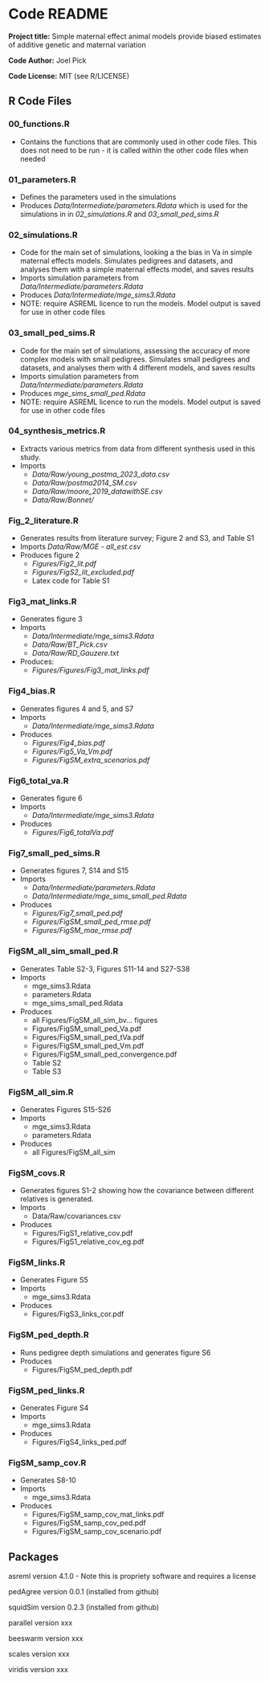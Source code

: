 # Code README

**Project title:** Simple maternal effect animal models provide biased estimates of additive genetic and maternal variation

**Code Author:** Joel Pick

**Code License:** MIT (see R/LICENSE)



## R Code Files

### 00_functions.R
- Contains the functions that are commonly used in other code files. This does not need to be run - it is called within the other code files when needed

### 01_parameters.R
- Defines the parameters used in the simulations
- Produces *Data/Intermediate/parameters.Rdata* which is used for the simulations in in *02_simulations.R* and *03_small_ped_sims.R*

### 02_simulations.R
- Code for the main set of simulations, looking a the bias in Va in simple maternal effects models. Simulates pedigrees and datasets, and analyses them with a simple maternal effects model, and saves results
- Imports simulation parameters from *Data/Intermediate/parameters.Rdata*
- Produces *Data/Intermediate/mge_sims3.Rdata*
- NOTE: require ASREML licence to run the models. Model output is saved for use in other code files

### 03_small_ped_sims.R
- Code for the main set of simulations, assessing the accuracy of more complex models with small pedigrees. Simulates small pedigrees and datasets, and analyses them with 4 different models, and saves results
- Imports simulation parameters from *Data/Intermediate/parameters.Rdata*
- Produces *mge_sims_small_ped.Rdata*
- NOTE: require ASREML licence to run the models. Model output is saved for use in other code files

### 04_synthesis_metrics.R
- Extracts various metrics from data from different synthesis used in this study.
- Imports 
    - *Data/Raw/young_postma_2023_data.csv*
    - *Data/Raw/postma2014_SM.csv*
    - *Data/Raw/moore_2019_datawithSE.csv*
    - *Data/Raw/Bonnet/*

### Fig_2_literature.R
- Generates results from literature survey; Figure 2 and S3, and Table S1
- Imports *Data/Raw/MGE - all_est.csv*
- Produces figure 2
    - *Figures/Fig2_lit.pdf*
    - *Figures/FigS2_lit_excluded.pdf*
    - Latex code for Table S1

### Fig3_mat_links.R
- Generates figure 3
- Imports 
    - *Data/Intermediate/mge_sims3.Rdata*
    - *Data/Raw/BT_Pick.csv*
    - *Data/Raw/RD_Gauzere.txt*
- Produces:
    - *Figures/Figures/Fig3_mat_links.pdf*

### Fig4_bias.R
- Generates figures 4 and 5, and S7
- Imports 
    - *Data/Intermediate/mge_sims3.Rdata*
- Produces
    - *Figures/Fig4_bias.pdf*
    - *Figures/Fig5_Va_Vm.pdf*
    - *Figures/FigSM_extra_scenarios.pdf*

### Fig6_total_va.R
- Generates figure 6
- Imports 
    - *Data/Intermediate/mge_sims3.Rdata*
- Produces
    - *Figures/Fig6_totalVa.pdf*

### Fig7_small_ped_sims.R
- Generates figures 7, S14 and S15
- Imports 
    - *Data/Intermediate/parameters.Rdata*
    - *Data/Intermediate/mge_sims_small_ped.Rdata*
- Produces
    - *Figures/Fig7_small_ped.pdf*
    - *Figures/FigSM_small_ped_rmse.pdf*
    - *Figures/FigSM_mae_rmse.pdf*


### FigSM_all_sim_small_ped.R
- Generates Table S2-3, Figures S11-14 and S27-S38
- Imports 
    - mge_sims3.Rdata
    - parameters.Rdata
    - mge_sims_small_ped.Rdata
- Produces
    - all Figures/FigSM_all_sim_bv... figures
    - Figures/FigSM_small_ped_Va.pdf
    - Figures/FigSM_small_ped_tVa.pdf
    - Figures/FigSM_small_ped_Vm.pdf
    - Figures/FigSM_small_ped_convergence.pdf
    - Table S2
    - Table S3

### FigSM_all_sim.R
- Generates Figures S15-S26
- Imports 
    - mge_sims3.Rdata
    - parameters.Rdata
- Produces
    - all Figures/FigSM_all_sim

### FigSM_covs.R
- Generates figures S1-2 showing how the covariance between different relatives is generated.
- Imports 
    - Data/Raw/covariances.csv
- Produces
    - Figures/FigS1_relative_cov.pdf
    - Figures/FigS1_relative_cov_eg.pdf

### FigSM_links.R
- Generates Figure S5
- Imports 
    - mge_sims3.Rdata
- Produces
    - Figures/FigS3_links_cor.pdf

### FigSM_ped_depth.R
- Runs pedigree depth simulations and generates figure S6
- Produces
    - Figures/FigSM_ped_depth.pdf

### FigSM_ped_links.R
- Generates Figure S4
- Imports 
    - mge_sims3.Rdata
- Produces
    - Figures/FigS4_links_ped.pdf

### FigSM_samp_cov.R
- Generates S8-10
- Imports 
    - mge_sims3.Rdata
- Produces
    - Figures/FigSM_samp_cov_mat_links.pdf
    - Figures/FigSM_samp_cov_ped.pdf
    - Figures/FigSM_samp_cov_scenario.pdf



## Packages

asreml version 4.1.0 - Note this is propriety software and requires a license

pedAgree version 0.0.1 (installed from github)

squidSim version 0.2.3 (installed from github)

parallel version xxx

beeswarm version xxx

scales version xxx

viridis version xxx
